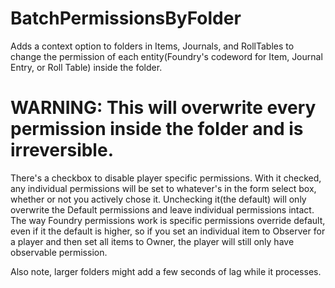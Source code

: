 # BatchPermissionsByFolder
Adds a context option to folders in Items, Journals, and RollTables to change the permission of each entity(Foundry's codeword for Item, Journal Entry, or Roll Table) inside the folder.

# WARNING: This will overwrite every permission inside the folder and is irreversible.

There's a checkbox to disable player specific permissions. With it checked, any individual permissions will be set to whatever's in the form select box, whether or not you actively chose it. Unchecking it(the default) will only overwrite the Default permissions and leave individual permissions intact. The way Foundry permissions work is specific permissions override default, even if it the default is higher, so if you set an individual item to Observer for a player and then set all items to Owner, the player will still only have observable permission.

Also note, larger folders might add a few seconds of lag while it processes. 
